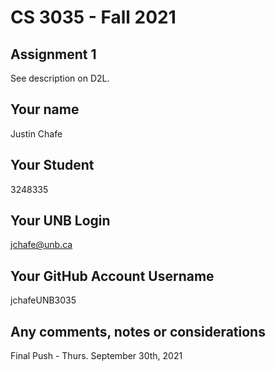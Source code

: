 # CS 3035 - Fall 2021

## Assignment 1

See description on D2L.

## Your name

Justin Chafe

## Your Student #

3248335

## Your UNB Login

jchafe@unb.ca

## Your GitHub Account Username

jchafeUNB3035

## Any comments, notes or considerations

Final Push - Thurs. September 30th, 2021